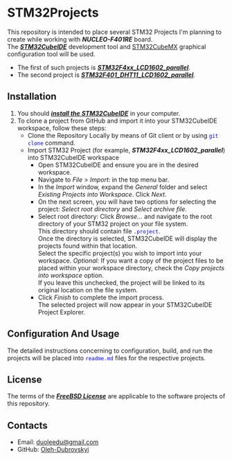 # STM32Projects

This repository is intended to place several STM32 Projects I'm planning to create while working with ***NUCLEO-F401RE*** board.  
The [***STM32CubeIDE***](https://www.st.com/en/development-tools/stm32cubeide.html) development tool and [STM32CubeMX](https://www.st.com/en/development-tools/stm32cubemx.html)  graphical configuration tool will be used.  
- The first of such projects is [***STM32F4xx_LCD1602_parallel***](https://github.com/Oleh-Dubrovskyi/STM32Projects/tree/master/STM32F4xx_LCD1602_parallel).
- The second project is [***STM32F401_DHT11_LCD1602_parallel***](https://github.com/Oleh-Dubrovskyi/STM32Projects/tree/master/STM32F401_DHT11_LCD1602_parallel).

## Installation

1. You should [***install the STM32CubeIDE***](https://www.st.com/resource/en/user_manual/um2563-stm32cubeide-installation-guide-stmicroelectronics.pdf) in your computer.
2. To clone a project from GitHub and import it into your STM32CubeIDE workspace, follow these steps:
    - Clone the Repository Locally by means of Git client or by using <span style="color: blue;">`git clone`</span> command.
    - Import STM32 Project (for example, ***STM32F4xx_LCD1602_parallel***) into STM32CubeIDE workspace
        - Open STM32CubeIDE and ensure you are in the desired workspace.
        - Navigate to *File* > *Import*: in the top menu bar.
        - In the *Import* window, expand the *General* folder and select *Existing Projects into Workspace*. Click *Next*.
        - On the next screen, you will have two options for selecting the project: *Select root directory* and *Select archive file*.
        - Select root directory: Click *Browse...* and navigate to the root directory of your STM32 project on your file system.  
          This directory should contain file <span style="color: blue;">`.project`</span>.  
          Once the directory is selected, STM32CubeIDE will display the projects found within that location.  
          Select the specific project(s) you wish to import into your workspace.
          *Optional:* If you want a copy of the project files to be placed within your workspace directory, check the *Copy projects into workspace* option.  
          If you leave this unchecked, the project will be linked to its original location on the file system.
        - Click *Finish* to complete the import process.  
          The selected project will now appear in your STM32CubeIDE Project Explorer.

## Configuration And Usage

The detailed instructions concerning to configuration, build, and run the projects will be placed into <span style="color: blue;">`readme.md`</span> files for the respective projects.

## License

The terms of the [***FreeBSD License***](https://opensource.org/licenses/BSD-2-Clause) are applicable to the software projects of this repository.

## Contacts

- Email: duoleedu@gmail.com
- GitHub: [Oleh-Dubrovskyi](https://github.com/Oleh-Dubrovskyi)
